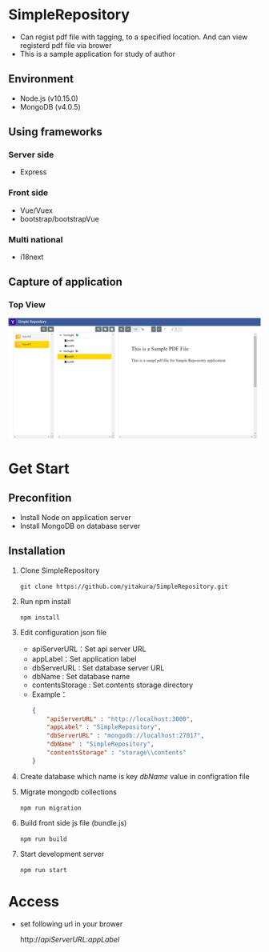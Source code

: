 # SimpleRepository
* Can regist pdf file with tagging, to a specified location. And can view registerd pdf file via brower
* This is a sample application for study of author

## Environment 
- Node.js (v10.15.0)
- MongoDB (v4.0.5)

## Using frameworks
### Server side
- Express
### Front side
- Vue/Vuex
- bootstrap/bootstrapVue
### Multi national
- i18next

## Capture of application 
### Top View
<img src=./public/images/capture01.png width="700">

# Get Start
## Preconfition
- Install Node on application server
- Install MongoDB on database server

## Installation
1. Clone SimpleRepository

    `git clone https://github.com/yitakura/SimpleRepository.git`

1. Run npm install

    `npm install`

1. Edit configuration json file

    * apiServerURL：Set api server URL
    * appLabel：Set application label
    * dbServerURL :  Set database server URL
    * dbName : Set database name
    * contentsStorage : Set contents storage directory
    * Example：
        ```json
        {
            "apiServerURL" : "http://localhost:3000",
            "appLabel" : "SimpleRepository",
            "dbServerURL" : "mongodb://localhost:27017",
            "dbName" : "SimpleRepository",
            "contentsStorage" : "storage\\contents"
        }
        ```

1. Create database which name is key _dbName_ value in configration file

1. Migrate mongodb collections

    `npm run migration`

1. Build front side js file (bundle.js)

    `npm run build`

1. Start development server

    `npm run start`

# Access

- set following url in your brower

    http://_apiServerURL_:_appLabel_